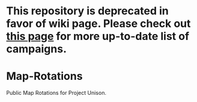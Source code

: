 # This repository is deprecated in favor of wiki page. Please check out [this page](https://github.com/Project-Unison/Wiki/wiki/List-of-Campaigns) for more up-to-date list of campaigns.

# Map-Rotations
Public Map Rotations for Project Unison.
